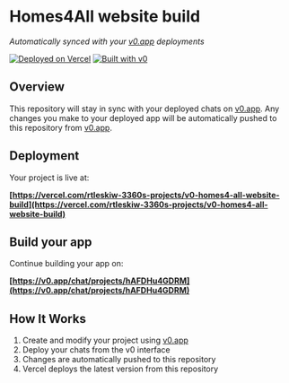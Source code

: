 # Homes4All website build

*Automatically synced with your [v0.app](https://v0.app) deployments*

[![Deployed on Vercel](https://img.shields.io/badge/Deployed%20on-Vercel-black?style=for-the-badge&logo=vercel)](https://vercel.com/rtleskiw-3360s-projects/v0-homes4-all-website-build)
[![Built with v0](https://img.shields.io/badge/Built%20with-v0.app-black?style=for-the-badge)](https://v0.app/chat/projects/hAFDHu4GDRM)

## Overview

This repository will stay in sync with your deployed chats on [v0.app](https://v0.app).
Any changes you make to your deployed app will be automatically pushed to this repository from [v0.app](https://v0.app).

## Deployment

Your project is live at:

**[https://vercel.com/rtleskiw-3360s-projects/v0-homes4-all-website-build](https://vercel.com/rtleskiw-3360s-projects/v0-homes4-all-website-build)**

## Build your app

Continue building your app on:

**[https://v0.app/chat/projects/hAFDHu4GDRM](https://v0.app/chat/projects/hAFDHu4GDRM)**

## How It Works

1. Create and modify your project using [v0.app](https://v0.app)
2. Deploy your chats from the v0 interface
3. Changes are automatically pushed to this repository
4. Vercel deploys the latest version from this repository